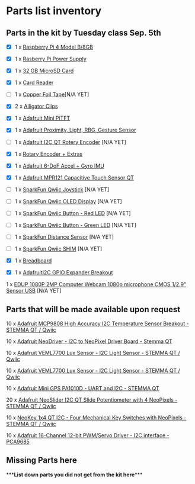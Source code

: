 # Parts list inventory

## Parts in the kit by Tuesday class Sep. 5th

- [x] 1 x [Raspberry Pi 4 Model B/8GB](https://www.adafruit.com/product/3775)

- [x] 1 x [Rasberry Pi Power Supply](https://www.pishop.us/product/raspberry-pi-15w-power-supply-eu-black/)

- [x] 1 x [32 GB MicroSD Card](https://www.bhphotovideo.com/c/product/1375051-REG/sandisk_sdsqxaf_032g_gn6ma_extreme_microsd_32gb.html)

- [x] 1 x [Card Reader](https://www.bhphotovideo.com/c/product/751120-REG/Iogear_GFR204SD_10_in_1_USB_2_0_SD_MicroSD_MMC.html)

- [ ] 1 x [Copper Foil Tape](https://www.amazon.com/Conductive-Shielding-Repellent-Electrical-Grounding/dp/B0741ZRP4W/ref=sr_1_5?dchild=1&keywords=conductive+copper+tape&qid=1628142003&sr=8-5)[N/A YET]

- [x] 2 x [Alligator Clips](https://www.amazon.com/WGGE-WG-026-Pieces-Colors-Alligator/dp/B06ZXSCLDH/ref=sr_1_3)

- [x] 1 x [Adafruit Mini PiTFT](https://www.adafruit.com/product/4393)

- [x] 1 x [Adafruit Proximity, Light, RBG, Gesture Sensor](https://www.adafruit.com/product/3595)

- [ ] 1 x [Adafruit I2C QT Rotery Encoder](https://www.adafruit.com/product/4991) [N/A YET] 

- [x] 1 x [Rotary Encoder + Extras](https://www.adafruit.com/product/377)

- [x] 1 x [Adafruit 6-DoF Accel + Gyro IMU](https://www.adafruit.com/product/4503)

- [x] 1 x [Adafruit MPR121 Capacitive Touch Sensor QT](https://www.adafruit.com/product/4830)

- [ ] 1 x [SparkFun Qwiic Joystick](https://www.sparkfun.com/products/15168) [N/A YET] 

- [ ] 1 x [SparkFun Qwiic OLED Display](https://www.sparkfun.com/products/17153) [N/A YET] 

- [ ] 1 x [SparkFun Qwiic Button - Red LED](https://www.sparkfun.com/products/15932) [N/A YET] 

- [ ] 1 x [SparkFun Qwiic Button - Green LED](https://www.sparkfun.com/products/16842) [N/A YET] 

- [ ] 1 x [SparkFun Distance Sensor](https://www.sparkfun.com/products/15177) [N/A YET] 

- [ ] 1 x [SparkFun Qwiic SHIM](https://www.sparkfun.com/products/15794) [N/A YET] 

- [x] 1 x [Breadboard](https://www.adafruit.com/product/4539)

- [x] 1 x [AdafruitI2C GPIO Expander Breakout](https://www.adafruit.com/product/5545)

1 x [EDUP 1080P 2MP Computer Webcam 1080p microphone CMOS 1/2.9" Sensor USB](https://www.alibaba.com/product-detail/EDUP-1080P-2MP-Computer-Webcam-1080p_1600269604427.html)  [N/A YET]



## Parts that will be made available upon request

10 x [Adafruit MCP9808 High Accuracy I2C Temperature Sensor Breakout - STEMMA QT / Qwiic](https://www.adafruit.com/product/5027)

10 x [Adafruit NeoDriver - I2C to NeoPixel Driver Board - Stemma QT](https://www.adafruit.com/product/5766)

10 x [Adafruit VEML7700 Lux Sensor - I2C Light Sensor - STEMMA QT / Qwiic](https://www.adafruit.com/product/4162)

10 x [Adafruit VEML7700 Lux Sensor - I2C Light Sensor - STEMMA QT / Qwiic](https://www.adafruit.com/product/4162)

10 x [Adafruit Mini GPS PA1010D - UART and I2C - STEMMA QT](https://www.adafruit.com/product/4415)

20 x [Adafruit NeoSlider I2C QT Slide Potentiometer with 4 NeoPixels - STEMMA QT / Qwiic](https://www.adafruit.com/product/5295) 

10 x [NeoKey 1x4 QT I2C - Four Mechanical Key Switches with NeoPixels - STEMMA QT / Qwiic](https://www.adafruit.com/product/4980)

10 x [Adafruit 16-Channel 12-bit PWM/Servo Driver - I2C interface - PCA9685](https://www.adafruit.com/product/815)


## Missing Parts here
\*\*\***List down parts you did not get from the kit here**\*\*\*
